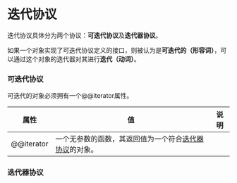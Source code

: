 # 迭代协议

迭代协议具体分为两个协议：**可迭代协议**及**迭代器协议**。

如果一个对象实现了可迭代协议定义的接口，则被认为是**可迭代的（形容词）**，可以通过这个对象的迭代器对其进行**迭代（动词）**。

### 可迭代协议

可迭代的对象必须拥有一个@@iterator属性。

| 属性       | 值                                                         | 说明 |
| ---------- | ---------------------------------------------------------- | ---- |
| @@iterator | 一个无参数的函数，其返回值为一个符合[迭代器协议]()的对象。 |      |

### 迭代器协议

